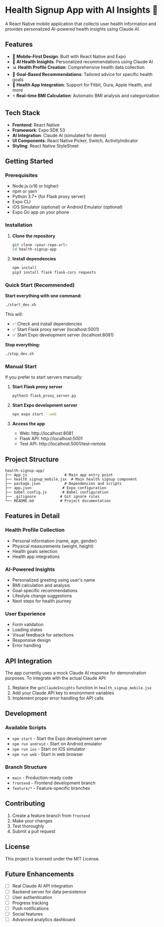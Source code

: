 # Health Signup App with AI Insights 🏥

A React Native mobile application that collects user health information and provides personalized AI-powered health insights using Claude AI.

## Features

- 📱 **Mobile-First Design**: Built with React Native and Expo
- 🤖 **AI Health Insights**: Personalized recommendations using Claude AI
- 📊 **Health Profile Creation**: Comprehensive health data collection
- 🎯 **Goal-Based Recommendations**: Tailored advice for specific health goals
- 📱 **Health App Integration**: Support for Fitbit, Oura, Apple Health, and more
- ⚡ **Real-time BMI Calculation**: Automatic BMI analysis and categorization

## Tech Stack

- **Frontend**: React Native
- **Framework**: Expo SDK 53
- **AI Integration**: Claude AI (simulated for demo)
- **UI Components**: React Native Picker, Switch, ActivityIndicator
- **Styling**: React Native StyleSheet

## Getting Started

### Prerequisites

- Node.js (v16 or higher)
- npm or yarn
- Python 3.7+ (for Flask proxy server)
- Expo CLI
- iOS Simulator (optional) or Android Emulator (optional)
- Expo Go app on your phone

### Installation

1. **Clone the repository**
   ```bash
   git clone <your-repo-url>
   cd health-signup-app
   ```

2. **Install dependencies**
   ```bash
   npm install
   pip3 install flask flask-cors requests
   ```

### Quick Start (Recommended)

**Start everything with one command:**
```bash
./start_dev.sh
```

This will:
- ✅ Check and install dependencies
- ✅ Start Flask proxy server (localhost:5001)
- ✅ Start Expo development server (localhost:8081)

**Stop everything:**
```bash
./stop_dev.sh
```

### Manual Start

If you prefer to start servers manually:

1. **Start Flask proxy server**
   ```bash
   python3 flask_proxy_server.py
   ```

2. **Start Expo development server**
   ```bash
   npx expo start --web
   ```

3. **Access the app**
   - Web: http://localhost:8081
   - Flask API: http://localhost:5001
   - Test API: http://localhost:5001/test-remote

## Project Structure

```
health-signup-app/
├── App.js                 # Main app entry point
├── health_signup_mobile.jsx  # Main health signup component
├── package.json           # Dependencies and scripts
├── app.json              # Expo configuration
├── babel.config.js       # Babel configuration
├── .gitignore           # Git ignore rules
└── README.md            # Project documentation
```

## Features in Detail

### Health Profile Collection
- Personal information (name, age, gender)
- Physical measurements (weight, height)
- Health goals selection
- Health app integrations

### AI-Powered Insights
- Personalized greeting using user's name
- BMI calculation and analysis
- Goal-specific recommendations
- Lifestyle change suggestions
- Next steps for health journey

### User Experience
- Form validation
- Loading states
- Visual feedback for selections
- Responsive design
- Error handling

## API Integration

The app currently uses a mock Claude AI response for demonstration purposes. To integrate with the actual Claude API:

1. Replace the `getClaudeInsights` function in `health_signup_mobile.jsx`
2. Add your Claude API key to environment variables
3. Implement proper error handling for API calls

## Development

### Available Scripts

- `npm start` - Start the Expo development server
- `npm run android` - Start on Android emulator
- `npm run ios` - Start on iOS simulator
- `npm run web` - Start in web browser

### Branch Structure

- `main` - Production-ready code
- `frontend` - Frontend development branch
- `feature/*` - Feature-specific branches

## Contributing

1. Create a feature branch from `frontend`
2. Make your changes
3. Test thoroughly
4. Submit a pull request

## License

This project is licensed under the MIT License.

## Future Enhancements

- [ ] Real Claude AI API integration
- [ ] Backend server for data persistence
- [ ] User authentication
- [ ] Progress tracking
- [ ] Push notifications
- [ ] Social features
- [ ] Advanced analytics dashboard 